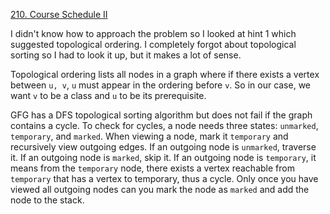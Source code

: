[210. Course Schedule II](https://leetcode.com/problems/course-schedule-ii/)

I didn't know how to approach the problem so I looked at hint 1 which suggested topological ordering. I completely forgot about topological sorting so I had to look it up, but it makes a lot of sense. 

Topological ordering lists all nodes in a graph where if there exists a vertex between `u, v`, `u` must appear in the ordering before `v`. So in our case, we want `v` to be a class and `u` to be its prerequisite.

GFG has a DFS topological sorting algorithm but does not fail if the graph contains a cycle. To check for cycles, a node needs three states: `unmarked`, `temporary`, and `marked`. When viewing a node, mark it `temporary` and recursively view outgoing edges. If an outgoing node is `unmarked`, traverse it. If an outgoing node is `marked`, skip it. If an outgoing node is `temporary`, it means from the `temporary` node, there exists a vertex reachable from `temporary` that has a vertex to temporary, thus a cycle. Only once you have viewed all outgoing nodes can you mark the node as `marked` and add the node to the stack.